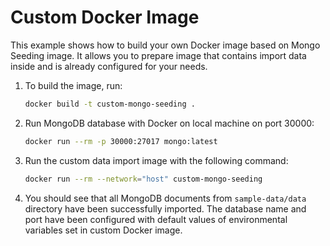 # Custom Docker Image
This example shows how to build your own Docker image based on Mongo Seeding image. It allows you to prepare image that contains import data inside and is already configured for your needs.

1. To build the image, run:

    ```bash
    docker build -t custom-mongo-seeding .
    ```

1. Run MongoDB database with Docker on local machine on port 30000:

    ```bash
    docker run --rm -p 30000:27017 mongo:latest
    ```

1. Run the custom data import image with the following command:

    ```bash
    docker run --rm --network="host" custom-mongo-seeding
    ```
1. You should see that all MongoDB documents from `sample-data/data` directory have been successfully imported. The database name and port have been configured with default values of environmental variables set in custom Docker image.